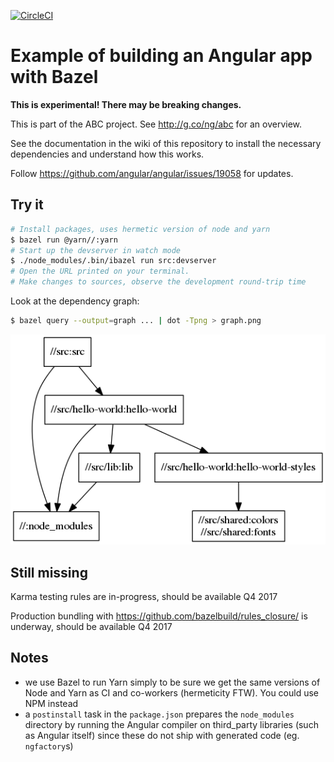 [![CircleCI](https://circleci.com/gh/alexeagle/angular-bazel-example.svg?style=svg)](https://circleci.com/gh/alexeagle/angular-bazel-example)

# Example of building an Angular app with Bazel

**This is experimental! There may be breaking changes.**

This is part of the ABC project. See http://g.co/ng/abc for an overview.

See the documentation in the wiki of this repository to install the
necessary dependencies and understand how this works.

Follow https://github.com/angular/angular/issues/19058 for updates.

## Try it

```bash
# Install packages, uses hermetic version of node and yarn
$ bazel run @yarn//:yarn
# Start up the devserver in watch mode
$ ./node_modules/.bin/ibazel run src:devserver
# Open the URL printed on your terminal.
# Make changes to sources, observe the development round-trip time
```

Look at the dependency graph:

```bash
$ bazel query --output=graph ... | dot -Tpng > graph.png
```

![bazel query](graph.png)


## Still missing

Karma testing rules are in-progress, should be available Q4 2017

Production bundling with https://github.com/bazelbuild/rules_closure/ is
underway, should be available Q4 2017

## Notes

- we use Bazel to run Yarn simply to be sure we get the same versions of Node and Yarn as CI and co-workers (hermeticity FTW). You could use NPM instead
- a `postinstall` task in the `package.json` prepares the `node_modules` directory by running the Angular compiler on third_party libraries (such as Angular itself) since these do not ship with generated code (eg. `ngfactory`s)
